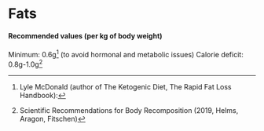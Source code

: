 # Fats

#### Recommended values (per kg of body weight)
Minimum: 0.6g[^1] (to avoid hormonal and metabolic issues)
Calorie deficit: 0.8g-1.0g[^2]

[^1]: Lyle McDonald (author of The Ketogenic Diet, The Rapid Fat Loss Handbook):
[^2]: Scientific Recommendations for Body Recomposition (2019, Helms, Aragon, Fitschen)
